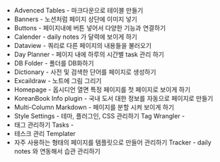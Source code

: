 - Advenced Tables - 마크다운으로 테이블 만들기 
- Banners - 노션처럼 페이지 상단에 이미지 넣기 
- Buttons - 페이지내에 버튼 넣어서 다양한 기능과 연결하기 
- Calender - daily notes 가 달력에 보이게 하기 
- Dataview - 쿼리로 다른 페이지의 내용들을 불러오기 
- Day Planner - 페이지 내에 하루의 시간별 task 관리 하기 
- DB Folder - 폴더를 DB화하기 
- Dictionary - 사전 및 검색한 단어를 페이지로 생성하기 
- Excaildraw - 노트에 그림 그리기
- Homepage - 옵시디언 열면 특정 페이지를 첫 페이지로 보이게 하기 
- KoreanBook Info plugin - 국내 도서 대한 정보를 자동으로 페이지로 만들기 
- Multi-Column Markdown - 페이지를 분할 시켜 보이게 하기 
- Style Settings - 테마, 플러그인, CSS 관리하기 Tag Wrangler - 
- 태그 관리하기 Tasks - 
- 테스크 관리 Templater 
- 자주 사용하는 형태의 페이지를 템플릿으로 만들어 관리하기 Tracker - daily notes 와 연동해서 습관 관리하기